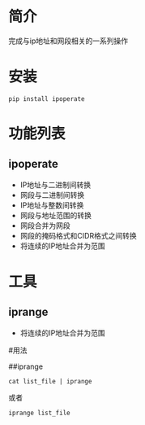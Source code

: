 # 简介

完成与ip地址和网段相关的一系列操作

# 安装

    pip install ipoperate

# 功能列表

## ipoperate

* IP地址与二进制间转换
* 网段与二进制间转换
* IP地址与整数间转换
* 网段与地址范围的转换
* 网段合并为网段
* 网段的掩码格式和CIDR格式之间转换
* 将连续的IP地址合并为范围

# 工具

## iprange

* 将连续的IP地址合并为范围

#用法

##iprange

    cat list_file | iprange

或者

    iprange list_file
